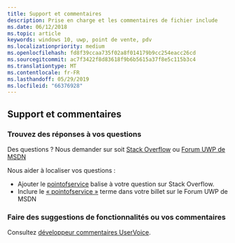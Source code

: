 ```yaml
---
title: Support et commentaires
description: Prise en charge et les commentaires de fichier include
ms.date: 06/12/2018
ms.topic: article
keywords: windows 10, uwp, point de vente, pdv
ms.localizationpriority: medium
ms.openlocfilehash: fd8f39ccaa735f02a8f014179b9cc254eacc26cd
ms.sourcegitcommit: ac7f3422f8d83618f9b6b5615a37f8e5c115b3c4
ms.translationtype: MT
ms.contentlocale: fr-FR
ms.lasthandoff: 05/29/2019
ms.locfileid: "66376928"
---
```

## <a name="support-and-feedback"></a>Support et commentaires

### <a name="find-answers-to-your-questions"></a>Trouvez des réponses à vos questions

Des questions ? Nous demander sur soit [Stack Overflow](https://aka.ms/pos-stackoverflow) ou [Forum UWP de MSDN](https://social.msdn.microsoft.com/Forums/en-US/home?forum=wpdevelop&filter=alltypes&sort=relevancedesc&searchTerm=%5Bpointofservice%5D)

Nous aider à localiser vos questions :
- Ajouter le [pointofservice](https://aka.ms/pos-stackoverflow) balise à votre question sur Stack Overflow. 
- Inclure le [« pointofservice »](https://social.msdn.microsoft.com/Forums/en-US/home?forum=wpdevelop&filter=alltypes&sort=relevancedesc&searchTerm=%5Bpointofservice%5D) terme dans votre billet sur le Forum UWP de MSDN

### <a name="make-feature-suggestions-or-give-feedback"></a>Faire des suggestions de fonctionnalités ou vos commentaires
Consultez [développeur commentaires UserVoice](https://wpdev.uservoice.com/forums/110705-universal-windows-platform?category_id=202594).